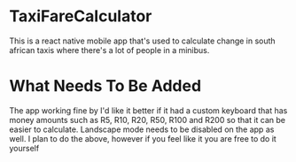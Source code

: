 # TaxiFareCalculator
This is a react native mobile app that's used to calculate change in south african taxis where there's a lot of people in a minibus.

# What Needs To Be Added
The app working fine by I'd like it better if it had a custom keyboard that has money amounts such as R5, R10, R20, R50, R100 and R200 
so that it can be easier to calculate. 
Landscape mode needs to be disabled on the app as well. I plan to do the above, however if you feel like it you are free to do it yourself
